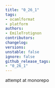 ```yaml
---
title: "0_26_1"
tags:
- ocamlformat
- platform
authors:
- EmileTrotignon
contributors:
changelog:
versions:
unstable: false
ignore: false
github_release_tags:
- "0_26_1"
---
```


<p>attempt at monorepo</p>
